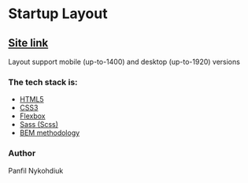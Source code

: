 # Startup Layout

## [Site link](https://biscvite30.github.io/startup-layout/)

Layout support mobile (up-to-1400) and desktop (up-to-1920) versions

### The tech stack is:

-   [HTML5](https://en.wikipedia.org/wiki/HTML5)
-   [CSS3](https://en.wikipedia.org/wiki/CSS)
-   [Flexbox](https://en.wikipedia.org/wiki/CSS_Flexible_Box_Layout)
-   [Sass (Scss)](https://sass-lang.com/)
-   [BEM methodology](https://en.bem.info/methodology/)

### Author

Panfil Nykohdiuk
